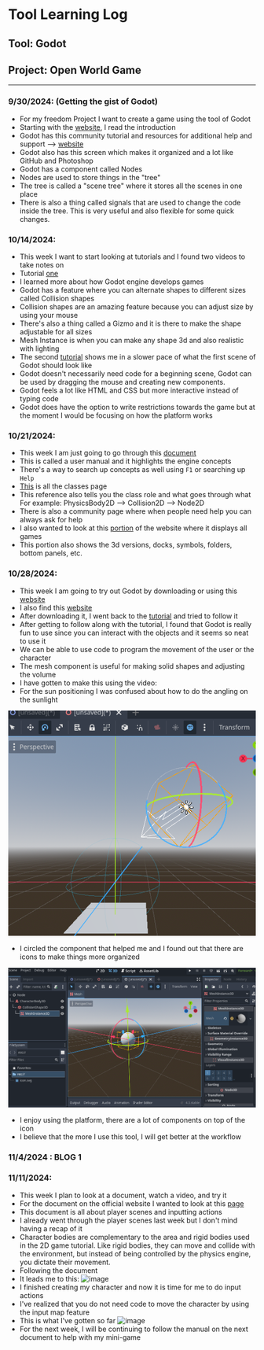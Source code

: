 # Tool Learning Log

## Tool: **Godot**

## Project: **Open World Game**

---

### 9/30/2024: (Getting the gist of Godot)
* For my freedom Project I want to create a game using the tool of Godot
* Starting with the [website](https://docs.godotengine.org/en/stable/getting_started/introduction/introduction_to_godot.html), I read the introduction
* Godot has this community tutorial and resources for additional help and support --> [website](https://docs.godotengine.org/en/stable/community/tutorials.html#doc-community-tutorials)
* Godot also has this screen which makes it organized and a lot like GitHub and Photoshop
* Godot has a component called Nodes
* Nodes are used to store things in the "tree"
* The tree is called a "scene tree" where it stores all the scenes in one place
* There is also a thing called signals that are used to change the code inside the tree. This is very useful and also flexible for some quick changes.

### 10/14/2024:
* This week I want to start looking at tutorials and I found two videos to take notes on
* Tutorial [one](https://www.youtube.com/watch?v=QKgTZWbwD1U&t=10s)
* I learned more about how Godot engine develops games
* Godot has a feature where you can alternate shapes to different sizes called Collision shapes
* Collision shapes are an amazing feature because you can adjust size by using your mouse
* There's also a thing called a Gizmo and it is there to make the shape adjustable for all sizes
* Mesh Instance is when you can make any shape 3d and also realistic with lighting
* The second [tutorial](https://www.youtube.com/watch?v=ntYjl_obUDo&list=PL9FzW-m48fn1iR6WL4mjXtGi8P4TaPIAp) shows me in a slower pace of what the first scene of Godot should look like
* Godot doesn't necessarily need code for a beginning scene, Godot can be used by dragging the mouse and creating new components.
* Godot feels a lot like HTML and CSS but more interactive instead of typing code
* Godot does have the option to write restrictions towards the game but at the moment I would be focusing on how the platform works

### 10/21/2024:
* This week I am just going to go through this [document](https://docs.godotengine.org/en/stable/getting_started/introduction/learning_new_features.html)
* This is called a user manual and it highlights the engine concepts
* There's a way to search up concepts as well using `F1` or searching up `Help`
* [This](https://docs.godotengine.org/en/stable/classes/index.html#doc-class-reference) is all the classes page
* This reference also tells you the class role and what goes through what  
For example: PhysicsBody2D --> Collision2D --> Node2D 
* There is also a community page where when people need help you can always ask for help
* I also wanted to look at this [portion](https://docs.godotengine.org/en/stable/getting_started/introduction/first_look_at_the_editor.html) of the website where it displays all games
* This portion also shows the 3d versions, docks, symbols, folders, bottom panels, etc. 

### 10/28/2024:
* This week I am going to try out Godot by downloading or using this [website](https://godotengine.org/download/windows/)
* I also find this [website](https://docs.godotengine.org/en/stable/getting_started/first_3d_game/index.html)
* After downloading it, I went back to the [tutorial](https://www.youtube.com/watch?v=QKgTZWbwD1U&t=10s) and tried to follow it
* After getting to follow along with the tutorial, I found that Godot is really fun to use since you can interact with the objects and it seems so neat to use it
* We can be able to use code to program the movement of the user or the character
* The mesh component is useful for making solid shapes and adjusting the volume
* I have gotten to make this using the video:
* For the sun positioning I was confused about how to do the angling on the sunlight

![image](https://github.com/shellyw8542/apcsa-freedom-project/blob/main/Screenshot%202024-10-27%20182159.png)

* I circled the component that helped me and I found out that there are icons to make things more organized

![image](https://github.com/shellyw8542/apcsa-freedom-project/blob/main/Screenshot%202024-10-27%20182845.png)

* I enjoy using the platform, there are a lot of components on top of the icon
* I believe that the more I use this tool, I will get better at the workflow

### 11/4/2024 : BLOG 1

### 11/11/2024: 
* This week I plan to look at a document, watch a video, and try it
* For the document on the official website I wanted to look at this [page](https://docs.godotengine.org/en/stable/getting_started/first_3d_game/02.player_input.html)
* This document is all about player scenes and inputting actions
* I already went through the player scenes last week but I don't mind having a recap of it
* Character bodies are complementary to the area and rigid bodies used in the 2D game tutorial. Like rigid bodies, they can move and collide with the environment, but instead of being controlled by the physics engine, you dictate their movement.
* Following the document
* It leads me to this:
![image]()
* I finished creating my character and now it is time for me to do input actions
* I've realized that you do not need code to move the character by using the input map feature
* This is what I've gotten so far
![image]()
* For the next week, I will be continuing to follow the manual on the next document to help with my mini-game


<!-- 
* Links you used today (websites, videos, etc)
* Things you tried, progress you made, etc
* Challenges, a-ha moments, etc
* Questions you still have
* What you're going to try next
-->
